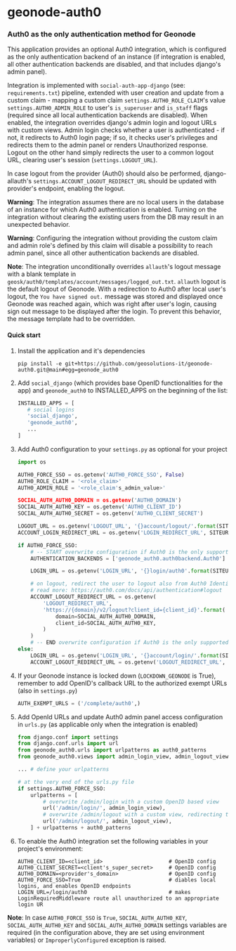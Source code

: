 # geonode-auth0

### Auth0 as the only authentication method for Geonode
 
This application provides an optional Auth0 integration, which is configured as the only authentication backend 
of an instance (if integration is enabled, all other authentication backends are disabled, and that includes 
django's admin panel).

Integration is implemented with `social-auth-app-django` (see: `requirements.txt`) pipeline, extended with user creation
and update from a custom claim - mapping a custom claim `settings.AUTH0_ROLE_CLAIM`'s value `settings.AUTH0_ADMIN_ROLE` 
to user's `is_superuser` and `is_staff` flags (required since all local authentication backends are disabled).
When enabled, the integration overrides django's admin login and logout URLs with custom views. Admin login checks 
whether a user is authenticated - if not, it redirects to Auth0 login page;  if so, it checks user's privileges 
and redirects them to the admin panel or renders Unauthorized response. Logout on the other hand simply redirects 
the user to a common logout URL, clearing user's session (`settings.LOGOUT_URL`).

In case logout from the provider (Auth0) should also be performed, django-allauth's `settings.ACCOUNT_LOGOUT_REDIRECT_URL` 
should be updated with provider's endpoint, enabling the logout.

**Warning**: The integration assumes there are no local users in the database of an instance for which Auth0 authentication
is enabled. Turning on the integration without clearing the existing users from the DB may result in an unexpected behavior.

**Warning**: Configuring the integration without providing the custom claim and admin role's defined by this claim will 
disable a possibility to reach admin panel, since all other authentication backends are disabled.

**Note**: The integration unconditionally overrides `allauth`'s logout message with a blank template in 
`geosk/auth0/templates/account/messages/logged_out.txt`. `allauth` logout is the default logout of Geonode.
With a redirection to Auth0 after local user's logout, the `You have signed out.` message was stored and displayed 
once Geonode was reached again, which was right after user's login, causing sign out message to be displayed after 
the login. To prevent this behavior, the message template had to be overridden.

#### Quick start

1. Install the application and it's dependencies
    ```
    pip install -e git+https://github.com/geosolutions-it/geonode-auth0.git@main#egg=geonode_auth0
    ```
   
2. Add `social_django` (which provides base OpenID functionalities for the app) and `geonode_auth0` to INSTALLED_APPS on the beginning of the list:
    ```python
    INSTALLED_APPS = [
       # social logins
       'social_django',
       'geonode_auth0',
       ...
   ]
    ```

3. Add Auth0 configuration to your `settings.py` as optional for your project
    ```python
    import os
    
    AUTH0_FORCE_SSO = os.getenv('AUTH0_FORCE_SSO', False)
    AUTH0_ROLE_CLAIM = '<role_claim>'
    AUTH0_ADMIN_ROLE = '<role_claim's_admin_value>'
    
    SOCIAL_AUTH_AUTH0_DOMAIN = os.getenv('AUTH0_DOMAIN')
    SOCIAL_AUTH_AUTH0_KEY = os.getenv('AUTH0_CLIENT_ID')
    SOCIAL_AUTH_AUTH0_SECRET = os.getenv('AUTH0_CLIENT_SECRET')
    
    LOGOUT_URL = os.getenv('LOGOUT_URL', '{}account/logout/'.format(SITEURL))
    ACCOUNT_LOGIN_REDIRECT_URL = os.getenv('LOGIN_REDIRECT_URL', SITEURL)
    
    if AUTH0_FORCE_SSO:
        # -- START overwrite configuration if Auth0 is the only supported login method
        AUTHENTICATION_BACKENDS = ['geonode_auth0.auth0backend.Auth0']
    
        LOGIN_URL = os.getenv('LOGIN_URL', '{}login/auth0'.format(SITEURL))
    
        # on logout, redirect the user to logout also from Auth0 Identity Provider
        # read more: https://auth0.com/docs/api/authentication#logout
        ACCOUNT_LOGOUT_REDIRECT_URL = os.getenv(
            'LOGOUT_REDIRECT_URL',
            'https://{domain}/v2/logout?client_id={client_id}'.format(
                domain=SOCIAL_AUTH_AUTH0_DOMAIN,
                client_id=SOCIAL_AUTH_AUTH0_KEY,
            )
        )
        # -- END overwrite configuration if Auth0 is the only supported login method
    else:
        LOGIN_URL = os.getenv('LOGIN_URL', '{}account/login/'.format(SITEURL))
        ACCOUNT_LOGOUT_REDIRECT_URL = os.getenv('LOGOUT_REDIRECT_URL', SITEURL)
    ```

4. If your Geonode instance is locked down (`LOCKDOWN_GEONODE` is True), remember to add OpenID's callback URL to the authorized exempt URLs (also in `settings.py`)
    
    ```python
    AUTH_EXEMPT_URLS = ('/complete/auth0',)
    ``` 

5. Add OpenId URLs and update Auth0 admin panel access configuration in `urls.py` (as applicable only when the integration is enabled)
    ```python
   from django.conf import settings
   from django.conf.urls import url
   from geonode_auth0.urls import urlpatterns as auth0_patterns
   from geonode_auth0.views import admin_login_view, admin_logout_view
   
   ... # define your urlpatterns
   
   # at the very end of the urls.py file
    if settings.AUTH0_FORCE_SSO:
        urlpatterns = [
            # overwrite /admin/login with a custom OpenID based view
            url('/admin/login/', admin_login_view),
            # overwrite /admin/logout with a custom view, redirecting to settings.LOGOUT_URL
            url('/admin/logout/', admin_logout_view),
        ] + urlpatterns + auth0_patterns
    ```

6. To enable the Auth0 integration set the following variables in your project's environment:
    ```.env
    AUTH0_CLIENT_ID=<client_id>                     # OpenID config
    AUTH0_CLIENT_SECRET=<client's_super_secret>     # OpenID config 
    AUTH0_DOMAIN=<provider's_domain>                # OpenID config
    AUTH0_FORCE_SSO=True                            # diables local logins, and enables OpenID endpoints
    LOGIN_URL=/login/auth0                          # makes LoginRequiredMiddleware route all unauthorized to an appropriate login UR
    ```

**Note**: In case `AUTH0_FORCE_SSO` is `True`, `SOCIAL_AUTH_AUTH0_KEY`, `SOCIAL_AUTH_AUTH0_KEY` and 
`SOCIAL_AUTH_AUTH0_DOMAIN` settings variables are required (in the configuration above, they are set using 
environment variables) or `ImproperlyConfigured` exception is raised.
